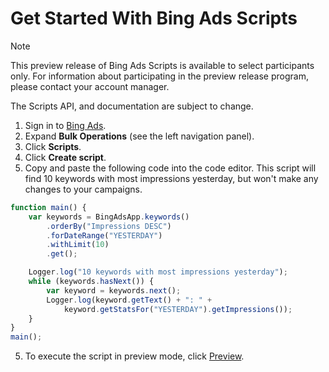 # Get Started With Bing Ads Scripts

> [!NOTE]
> This preview release of Bing Ads Scripts is available to select participants only. For information about participating in the preview release program, please contact your account manager.
>
> The Scripts API, and documentation are subject to change.

1. Sign in to [Bing Ads](https://secure.bingads.microsoft.com/).
2. Expand **Bulk Operations** (see the left navigation panel).
3. Click **Scripts**.
4. Click **Create script**.
5. Copy and paste the following code into the code editor. This script will find 10 keywords with most impressions yesterday, but won't make any changes to your campaigns.
```javascript
function main() {
    var keywords = BingAdsApp.keywords()
        .orderBy("Impressions DESC")
        .forDateRange("YESTERDAY")
        .withLimit(10)
        .get();

    Logger.log("10 keywords with most impressions yesterday");
    while (keywords.hasNext()) {
        var keyword = keywords.next();
        Logger.log(keyword.getText() + ": " +
            keyword.getStatsFor("YESTERDAY").getImpressions());
    }
}
main();
```
5. To execute the script in preview mode, click [Preview](./concepts/preview-mode).